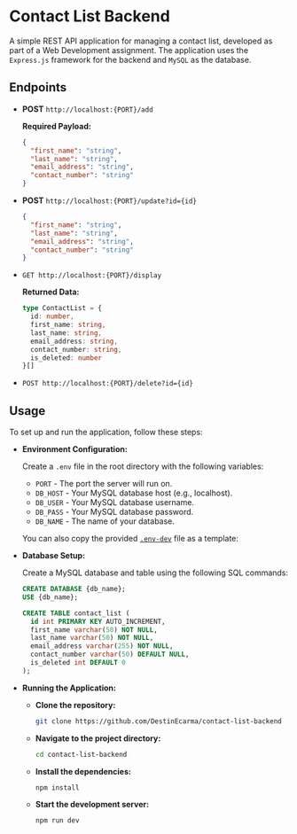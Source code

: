 # Contact List Backend

A simple REST API application for managing a contact list, developed as part of a Web Development assignment. The application uses the `Express.js` framework for the backend and `MySQL` as the database.

## Endpoints

- **POST** `http://localhost:{PORT}/add`

  **Required Payload:**

  ```json
  {
    "first_name": "string",
    "last_name": "string",
    "email_address": "string",
    "contact_number": "string"
  }
  ```

- **POST** `http://localhost:{PORT}/update?id={id}`

  ```json
  {
    "first_name": "string",
    "last_name": "string",
    "email_address": "string",
    "contact_number": "string"
  }
  ```

- `GET http://localhost:{PORT}/display`

  **Returned Data:**

  ```ts
  type ContactList = {
    id: number,
    first_name: string,
    last_name: string,
    email_address: string,
    contact_number: string,
    is_deleted: number
  }[]
  ```

- `POST http://localhost:{PORT}/delete?id={id}`

## Usage

To set up and run the application, follow these steps:

- **Environment Configuration:**

  Create a `.env` file in the root directory with the following variables:

  - `PORT` - The port the server will run on.
  - `DB_HOST` - Your MySQL database host (e.g., localhost).
  - `DB_USER` - Your MySQL database username.
  - `DB_PASS` - Your MySQL database password.
  - `DB_NAME` - The name of your database.

  You can also copy the provided [`.env-dev`](.env-dev) file as a template:

- **Database Setup:**

  Create a MySQL database and table using the following SQL commands:

  ```sql
  CREATE DATABASE {db_name};
  USE {db_name};

  CREATE TABLE contact_list (
    id int PRIMARY KEY AUTO_INCREMENT,
    first_name varchar(50) NOT NULL,
    last_name varchar(50) NOT NULL,
    email_address varchar(255) NOT NULL,
    contact_number varchar(50) DEFAULT NULL,
    is_deleted int DEFAULT 0
  );
  ```

- **Running the Application:**

  - **Clone the repository:**

    ```sh
    git clone https://github.com/DestinEcarma/contact-list-backend
    ```

  - **Navigate to the project directory:**

    ```sh
    cd contact-list-backend
    ```

  - **Install the dependencies:**

    ```sh
    npm install
    ```

  - **Start the development server:**

    ```sh
    npm run dev
    ```
